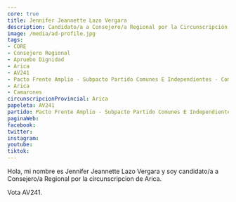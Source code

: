 ```yaml
---
core: true
title: Jennifer Jeannette Lazo Vergara
description: Candidato/a a Consejero/a Regional por la Circunscripción de Arica
image: /media/ad-profile.jpg
tags:
- CORE
- Consejero Regional
- Apruebo Dignidad
- Arica
- AV241
- Pacto Frente Amplio - Subpacto Partido Comunes E Independientes - Comunes
- Arica
- Camarones
circunscripcionProvincial: Arica
papeleta: AV241
partido: Pacto Frente Amplio - Subpacto Partido Comunes E Independientes - Comunes
paginaWeb:
facebook:
twitter:
instagram:
youtube:
tiktok:
---
```

Hola, mi nombre es Jennifer Jeannette Lazo Vergara y soy candidato/a a Consejero/a Regional por la circunscripcion de Arica.

Vota AV241.
